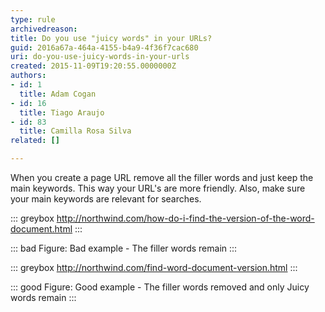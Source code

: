 ```yaml
---
type: rule
archivedreason: 
title: Do you use "juicy words" in your URLs?
guid: 2016a67a-464a-4155-b4a9-4f36f7cac680
uri: do-you-use-juicy-words-in-your-urls
created: 2015-11-09T19:20:55.0000000Z
authors:
- id: 1
  title: Adam Cogan
- id: 16
  title: Tiago Araujo
- id: 83
  title: Camilla Rosa Silva
related: []

---
```


When you create a page URL remove all the filler words and just keep the main keywords. This way your URL's are more friendly. Also, make sure your main keywords are relevant for searches.

<!--endintro-->


::: greybox
http://northwind.com/how-do-i-find-the-version-of-the-word-document.html
:::




::: bad
Figure: Bad example - The filler words remain
:::




::: greybox
http://northwind.com/find-word-document-version.html
:::





::: good
Figure: Good example - The filler words removed and only Juicy words remain
:::
